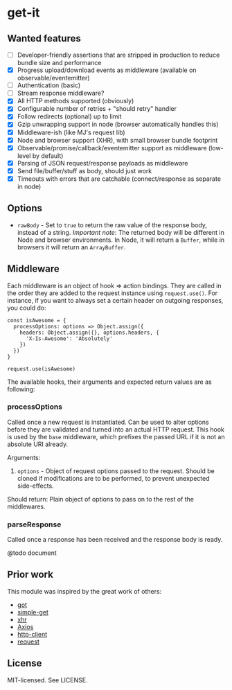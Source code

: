 # get-it

## Wanted features

* [ ] Developer-friendly assertions that are stripped in production to reduce bundle size and performance
* [x] Progress upload/download events as middleware (available on observable/eventemitter)
* [ ] Authentication (basic)
* [ ] Stream response middleware?
* [x] All HTTP methods supported (obviously)
* [x] Configurable number of retries + "should retry" handler
* [x] Follow redirects (optional) up to limit
* [x] Gzip unwrapping support in node (browser automatically handles this)
* [x] Middleware-ish (like MJ's request lib)
* [x] Node and browser support (XHR), with small browser bundle footprint
* [x] Observable/promise/callback/eventemitter support as middleware (low-level by default)
* [x] Parsing of JSON request/response payloads as middleware
* [x] Send file/buffer/stuff as body, should just work
* [x] Timeouts with errors that are catchable (connect/response as separate in node)

## Options

* `rawBody` - Set to `true` to return the raw value of the response body, instead of a string. *Important note*: The returned body will be different in Node and browser environments. In Node, it will return a `Buffer`, while in browsers it will return an `ArrayBuffer`.

## Middleware

Each middleware is an object of hook => action bindings. They are called in the order they are added to the request instance using `request.use()`. For instance, if you want to always set a certain header on outgoing responses, you could do:

```
const isAwesome = {
  processOptions: options => Object.assign({
    headers: Object.assign({}, options.headers, {
      'X-Is-Awesome': 'Absolutely'
    })
  })
}

request.use(isAwesome)
```

The available hooks, their arguments and expected return values are as following:

### processOptions

Called once a new request is instantiated. Can be used to alter options before they are validated and turned into an actual HTTP request. This hook is used by the `base` middleware, which prefixes the passed URL if it is not an absolute URI already.

Arguments:

1. `options` - Object of request options passed to the request. Should be cloned if modifications are to be performed, to prevent unexpected side-effects.

Should return: Plain object of options to pass on to the rest of the middlewares.

### parseResponse

Called once a response has been received and the response body is ready.

@todo document

## Prior work

This module was inspired by the great work of others:

* [got](https://github.com/sindresorhus/got)
* [simple-get](https://github.com/feross/simple-get)
* [xhr](https://github.com/naugtur/xhr)
* [Axios](https://github.com/mzabriskie/axios/)
* [http-client](https://github.com/mjackson/http-client)
* [request](https://github.com/request/request)

## License

MIT-licensed. See LICENSE.
